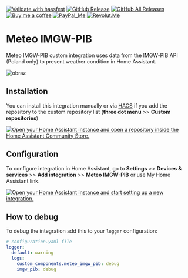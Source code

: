 [![Validate with hassfest](https://github.com/bieniu/ha-meteo-imgw-pib/actions/workflows/hassfest.yml/badge.svg)](https://github.com/bieniu/ha-meteo-imgw-pib/actions/workflows/hassfest.yml)
[![GitHub Release][releases-shield]][releases]
[![GitHub All Releases][downloads-total-shield]][releases]
[![Buy me a coffee][buy-me-a-coffee-shield]][buy-me-a-coffee]
[![PayPal_Me][paypal-me-shield]][paypal-me]
[![Revolut.Me][revolut-me-shield]][revolut-me]


# Meteo IMGW-PIB

Meteo IMGW-PIB custom integration uses data from the IMGW-PIB API (Poland only) to present weather condition in Home Assistant.

![obraz](https://github.com/user-attachments/assets/c870f780-7cb2-4eab-b5e0-9783c1c7b79f)

## Installation

You can install this integration manually or via [HACS](https://hacs.xyz) if you add the repository to the custom repository list (**three dot menu** >> **Custom repositories**)

[![Open your Home Assistant instance and open a repository inside the Home Assistant Community Store.](https://my.home-assistant.io/badges/hacs_repository.svg)](https://my.home-assistant.io/redirect/hacs_repository/?owner=bieniu&repository=https%3A%2F%2Fgithub.com%2Fbieniu%2Fha-meteo-imgw-pib&category=integration)

## Configuration

To configure integration in Home Assistant, go to **Settings** >> **Devices & services** >> **Add integration** >> **Meteo IMGW-PIB** or use My Home Assistant link.

[![Open your Home Assistant instance and start setting up a new integration.](https://my.home-assistant.io/badges/config_flow_start.svg)](https://my.home-assistant.io/redirect/config_flow_start/?domain=meteo_imgw_pib)

## How to debug

To debug the integration add this to your `logger` configuration:

```yaml
# configuration.yaml file
logger:
  default: warning
  logs:
    custom_components.meteo_imgw_pib: debug
    imgw_pib: debug
```

[releases]: https://github.com/bieniu/ha-meteo-imgw-pib/releases
[releases-shield]: https://img.shields.io/github/release/bieniu/ha-meteo-imgw-pib.svg?style=popout
[downloads-total-shield]: https://img.shields.io/github/downloads/bieniu/ha-meteo-imgw-pib/total
[buy-me-a-coffee-shield]: https://img.shields.io/static/v1.svg?label=%20&message=Buy%20me%20a%20coffee&color=6f4e37&logo=buy%20me%20a%20coffee&logoColor=white
[buy-me-a-coffee]: https://www.buymeacoffee.com/QnLdxeaqO
[paypal-me-shield]: https://img.shields.io/static/v1.svg?label=%20&message=PayPal.Me&logo=paypal
[paypal-me]: https://www.paypal.me/bieniu79
[revolut-me]: https://revolut.me/maciejbieniek
[revolut-me-shield]: https://img.shields.io/static/v1.svg?label=%20&message=Revolut&logo=revolut
